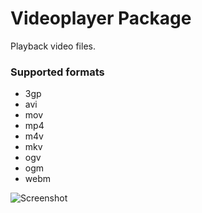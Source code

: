 
# Videoplayer Package

Playback video files.

### Supported formats
* 3gp
* avi
* mov
* mp4
* m4v
* mkv
* ogv
* ogm
* webm

![Screenshot](https://raw.githubusercontent.com/tong/atom-videoplayer/master/screenshot.png)
